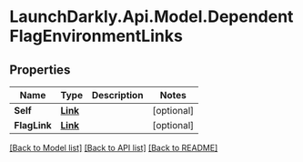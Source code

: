 # LaunchDarkly.Api.Model.DependentFlagEnvironmentLinks
## Properties

Name | Type | Description | Notes
------------ | ------------- | ------------- | -------------
**Self** | [**Link**](Link.md) |  | [optional] 
**FlagLink** | [**Link**](Link.md) |  | [optional] 

[[Back to Model list]](../README.md#documentation-for-models) [[Back to API list]](../README.md#documentation-for-api-endpoints) [[Back to README]](../README.md)

